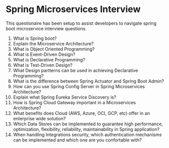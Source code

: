 # Spring Microservices Interview
This questionaire has been setup to assist developers to navigate spring boot microservice interview questions.

1. What is Spring boot?
2. Explain the Microservice Architecture?
3. What is Object Oriented Programming?
4. What is Event-Driven Design?
5. What is Declarative Programming?
6. What is Test-Driven Design?
7. What Design partterns can be used in achieving Declarative Programming?
8. What is the difference between Spring Actuator and Spring Boot Admin?
9. How can you use Spring Config Server in Spring Microservices Architecture?
10. Explain what Spring Eureka Service Discovery is?
11. How is Spring Cloud Gateway important in a Microservices Architecture?
12. What benefits does Cloud (AWS, Azure, OCI, GCP, etc) offer in an enterprise wide solution?
13. Which Data Stores can be implemented to guarantee high performance, optimization, flexibility, reliability, maintainability in Spring application?
14. When handling Integrations security, which authentication mechanisms can be implemented and which one are you confortable with?
